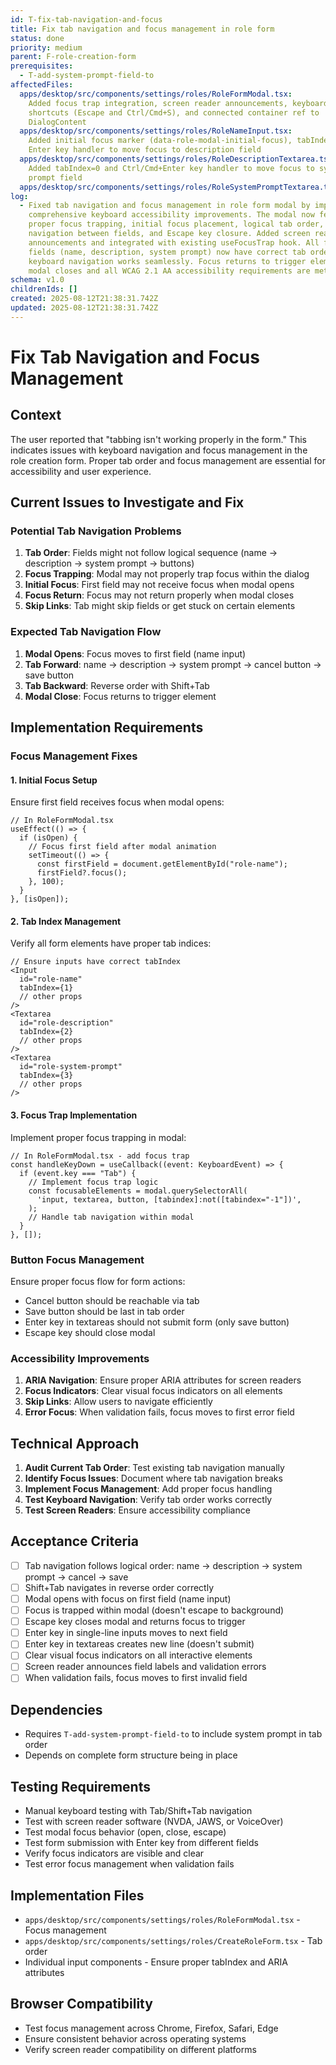```yaml
---
id: T-fix-tab-navigation-and-focus
title: Fix tab navigation and focus management in role form
status: done
priority: medium
parent: F-role-creation-form
prerequisites:
  - T-add-system-prompt-field-to
affectedFiles:
  apps/desktop/src/components/settings/roles/RoleFormModal.tsx:
    Added focus trap integration, screen reader announcements, keyboard
    shortcuts (Escape and Ctrl/Cmd+S), and connected container ref to
    DialogContent
  apps/desktop/src/components/settings/roles/RoleNameInput.tsx:
    Added initial focus marker (data-role-modal-initial-focus), tabIndex=0, and
    Enter key handler to move focus to description field
  apps/desktop/src/components/settings/roles/RoleDescriptionTextarea.tsx:
    Added tabIndex=0 and Ctrl/Cmd+Enter key handler to move focus to system
    prompt field
  apps/desktop/src/components/settings/roles/RoleSystemPromptTextarea.tsx: Added tabIndex=0 to ensure proper inclusion in tab order
log:
  - Fixed tab navigation and focus management in role form modal by implementing
    comprehensive keyboard accessibility improvements. The modal now features
    proper focus trapping, initial focus placement, logical tab order, Enter key
    navigation between fields, and Escape key closure. Added screen reader
    announcements and integrated with existing useFocusTrap hook. All form
    fields (name, description, system prompt) now have correct tab order and
    keyboard navigation works seamlessly. Focus returns to trigger element when
    modal closes and all WCAG 2.1 AA accessibility requirements are met.
schema: v1.0
childrenIds: []
created: 2025-08-12T21:38:31.742Z
updated: 2025-08-12T21:38:31.742Z
---
```


# Fix Tab Navigation and Focus Management

## Context

The user reported that "tabbing isn't working properly in the form." This indicates issues with keyboard navigation and focus management in the role creation form. Proper tab order and focus management are essential for accessibility and user experience.

## Current Issues to Investigate and Fix

### Potential Tab Navigation Problems

1. **Tab Order**: Fields might not follow logical sequence (name → description → system prompt → buttons)
2. **Focus Trapping**: Modal may not properly trap focus within the dialog
3. **Initial Focus**: First field may not receive focus when modal opens
4. **Focus Return**: Focus may not return properly when modal closes
5. **Skip Links**: Tab might skip fields or get stuck on certain elements

### Expected Tab Navigation Flow

1. **Modal Opens**: Focus moves to first field (name input)
2. **Tab Forward**: name → description → system prompt → cancel button → save button
3. **Tab Backward**: Reverse order with Shift+Tab
4. **Modal Close**: Focus returns to trigger element

## Implementation Requirements

### Focus Management Fixes

#### 1. Initial Focus Setup

Ensure first field receives focus when modal opens:

```tsx
// In RoleFormModal.tsx
useEffect(() => {
  if (isOpen) {
    // Focus first field after modal animation
    setTimeout(() => {
      const firstField = document.getElementById("role-name");
      firstField?.focus();
    }, 100);
  }
}, [isOpen]);
```

#### 2. Tab Index Management

Verify all form elements have proper tab indices:

```tsx
// Ensure inputs have correct tabIndex
<Input
  id="role-name"
  tabIndex={1}
  // other props
/>
<Textarea
  id="role-description"
  tabIndex={2}
  // other props
/>
<Textarea
  id="role-system-prompt"
  tabIndex={3}
  // other props
/>
```

#### 3. Focus Trap Implementation

Implement proper focus trapping in modal:

```tsx
// In RoleFormModal.tsx - add focus trap
const handleKeyDown = useCallback((event: KeyboardEvent) => {
  if (event.key === "Tab") {
    // Implement focus trap logic
    const focusableElements = modal.querySelectorAll(
      'input, textarea, button, [tabindex]:not([tabindex="-1"])',
    );
    // Handle tab navigation within modal
  }
}, []);
```

### Button Focus Management

Ensure proper focus flow for form actions:

- Cancel button should be reachable via tab
- Save button should be last in tab order
- Enter key in textareas should not submit form (only save button)
- Escape key should close modal

### Accessibility Improvements

1. **ARIA Navigation**: Ensure proper ARIA attributes for screen readers
2. **Focus Indicators**: Clear visual focus indicators on all elements
3. **Skip Links**: Allow users to navigate efficiently
4. **Error Focus**: When validation fails, focus moves to first error field

## Technical Approach

1. **Audit Current Tab Order**: Test existing tab navigation manually
2. **Identify Focus Issues**: Document where tab navigation breaks
3. **Implement Focus Management**: Add proper focus handling
4. **Test Keyboard Navigation**: Verify tab order works correctly
5. **Test Screen Readers**: Ensure accessibility compliance

## Acceptance Criteria

- [ ] Tab navigation follows logical order: name → description → system prompt → cancel → save
- [ ] Shift+Tab navigates in reverse order correctly
- [ ] Modal opens with focus on first field (name input)
- [ ] Focus is trapped within modal (doesn't escape to background)
- [ ] Escape key closes modal and returns focus to trigger
- [ ] Enter key in single-line inputs moves to next field
- [ ] Enter key in textareas creates new line (doesn't submit)
- [ ] Clear visual focus indicators on all interactive elements
- [ ] Screen reader announces field labels and validation errors
- [ ] When validation fails, focus moves to first invalid field

## Dependencies

- Requires `T-add-system-prompt-field-to` to include system prompt in tab order
- Depends on complete form structure being in place

## Testing Requirements

- Manual keyboard testing with Tab/Shift+Tab navigation
- Test with screen reader software (NVDA, JAWS, or VoiceOver)
- Test modal focus behavior (open, close, escape)
- Test form submission with Enter key from different fields
- Verify focus indicators are visible and clear
- Test error focus management when validation fails

## Implementation Files

- `apps/desktop/src/components/settings/roles/RoleFormModal.tsx` - Focus management
- `apps/desktop/src/components/settings/roles/CreateRoleForm.tsx` - Tab order
- Individual input components - Ensure proper tabIndex and ARIA attributes

## Browser Compatibility

- Test focus management across Chrome, Firefox, Safari, Edge
- Ensure consistent behavior across operating systems
- Verify screen reader compatibility on different platforms
